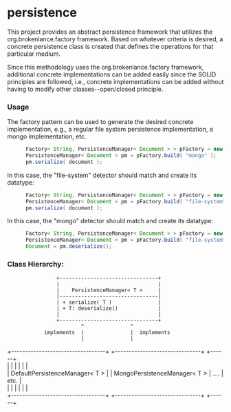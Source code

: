 # persistence
This project provides an abstract persistence framework that utilizes the org.brokenlance.factory framework.
Based on whatever criteria is desired, a concrete persistence class is created that defines the operations for that particular medium.

Since this methodology uses the org.brokenlance.factory framework, additional concrete implementations can be added easily since the
SOLID principles are followed, i.e., concrete implementations can be added without having to modify other classes--open/closed principle.

### Usage
The factory pattern can be used to generate the desired concrete implementation, e.g., a regular file system persistence implementation, 
a mongo implementation, etc.

```java
      Factory< String, PersistenceManager< Document > > pFactory = new Factory<>( "org.brokenlance.persistence" );
      PersistenceManager< Document > pm = pFactory.build( "mongo" );
      pm.serialize( document );
```

In this case, the "file-system" detector should match and create its datatype:

```java
      Factory< String, PersistenceManager< Document > > pFactory = new Factory<>( "org.brokenlance.persistence" );
      PersistenceManager< Document > pm = pFactory.build( "file-system" );
      pm.serialize( document );
```

In this case, the "mongo" detector should match and create its datatype:

```java
      Factory< String, PersistenceManager< Document > > pFactory = new Factory<>( "org.brokenlance.persistence" );
      PersistenceManager< Document > pm = pFactory.build( "file-system" );
      Document = pm.deserialize();
```

### Class Hierarchy:
                    +--------------------------------+                                                                           
                    |                                |                                                                           
                    |    PersistenceManager< T >     |                                                                           
                    |--------------------------------|                                                                           
                    | + serialize( T )               |                                                                           
                    | + T: deserialize()             |                                                                           
                    |                                |                                                                           
                    +--------------------------------+                                                                           
                            ^               ^                                                                                    
                implements  |               |  implements                                                                                    
                            |               |                                                                                    
+----------------------------------+   +-------------------------------+          +------+                                     
|                                  |   |                               |          |      |                                     
|  DefaultPersistenceManager< T >  |   | MongoPersistenceManager< T >  |   ....   | etc. |                                     
|                                  |   |                               |          |      |                                     
+----------------------------------+   +-------------------------------+          +------+                                     
                                                                                                                                 
                                                                                                                                 
                                                                                                                                 
                                                                                                                                 
                                                                                                                                 
                                                                                                                                 
                                                                                                                                 
                                                                                                                                 
                                                                                                                                 
                                                                                                                                 
                                                                                                                                 
                                                                                                                                 
                                                                                                                                 
                                                                                                                                 
                                                                                                                                 
                                                                                                                                 
                                                                                                                                 
                                                                                                                                 
                                                                                                                                 
                                                                                                                                 
                                                                                                                                 
                                                                                                                                 
